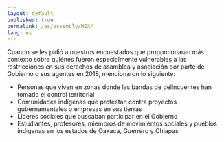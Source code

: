 ```yaml
---
layout: default
published: true
permalink: /es/assembly/MEX/
lang: es
---
```


Cuando se les pidió a nuestros encuestados que proporcionaran más contexto sobre quiénes fueron especialmente vulnerables a las restricciones en sus derechos de asamblea y asociación por parte del Gobierno o sus agentes en 2018, mencionaron lo siguiente:
-	Personas que viven en zonas donde las bandas de delincuentes han tomado el control territorial 
-	Comunidades indígenas que protestan contra proyectos gubernamentales o empresas en sus tierras
-	Líderes sociales que buscaban participar en el Gobierno
-	Estudiantes, profesores, miembros de movimientos sociales y pueblos indígenas en los estados de Oaxaca, Guerrero y Chiapas

